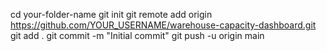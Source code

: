 cd your-folder-name
git init
git remote add origin https://github.com/YOUR_USERNAME/warehouse-capacity-dashboard.git
git add .
git commit -m "Initial commit"
git push -u origin main
